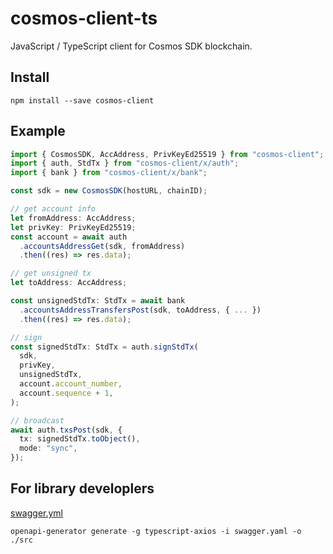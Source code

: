 # cosmos-client-ts

JavaScript / TypeScript client for Cosmos SDK blockchain.

## Install

```shell
npm install --save cosmos-client
```

## Example

```typescript
import { CosmosSDK, AccAddress, PrivKeyEd25519 } from "cosmos-client";
import { auth, StdTx } from "cosmos-client/x/auth";
import { bank } from "cosmos-client/x/bank";

const sdk = new CosmosSDK(hostURL, chainID);

// get account info
let fromAddress: AccAddress;
let privKey: PrivKeyEd25519;
const account = await auth
  .accountsAddressGet(sdk, fromAddress)
  .then((res) => res.data);

// get unsigned tx
let toAddress: AccAddress;

const unsignedStdTx: StdTx = await bank
  .accountsAddressTransfersPost(sdk, toAddress, { ... })
  .then((res) => res.data);

// sign
const signedStdTx: StdTx = auth.signStdTx(
  sdk,
  privKey,
  unsignedStdTx,
  account.account_number,
  account.sequence + 1,
);

// broadcast
await auth.txsPost(sdk, {
  tx: signedStdTx.toObject(),
  mode: "sync",
});
```

## For library developlers

[swagger.yml](https://github.com/cosmos/cosmos-sdk/blob/master/client/lcd/swagger-ui/swagger.yaml)

```shell
openapi-generator generate -g typescript-axios -i swagger.yaml -o ./src
```
